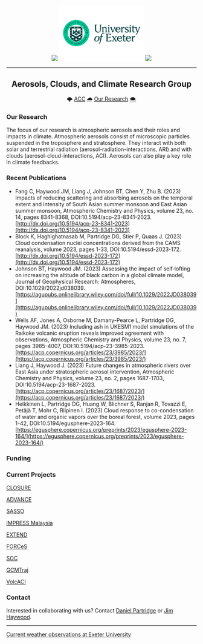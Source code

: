 <!-- ####################################################################### -->
<!-- ------------------------------- HEADING ------------------------------- -->
<!-- _______________________________________________________________________ -->

<div id="header" align="center">
  <img src="https://media.giphy.com/media/fxa8UyRChmyT2wi5KA/giphy.gif" width="150"/>
  <img src="https://github.com/UoE-ACC/.github/blob/main/sources/img/Uni_Landscape_Pos_Lrg.png" width="225"/>
  <img src="https://media.giphy.com/media/fxa8UyRChmyT2wi5KA/giphy.gif" width="150"/>

---
## Aerosols, Clouds, and Climate Research Group
:cloud_with_lightning: [ACC](https://mathematics.exeter.ac.uk/aerosol-clouds/)
:cloud_with_rain: [Our Research](https://mathematics.exeter.ac.uk/aerosol-clouds/research/)
:cloud_with_snow:

</div>

<!-- ####################################################################### -->
<!-- -------------------------------- BODY --------------------------------- -->
<!-- _______________________________________________________________________ -->

### Our Research
The focus of our research is atmospheric aerosols and their roles and impacts in climate. Atmospheric aerosols consist of microscopic particles suspended in the troposphere and stratosphere. They interact with both solar and terrestrial radiation (aerosol-radiation-interactions, ARI) and with clouds (aerosol-cloud-interactions, ACI). Aerosols can also play a key role in climate feedbacks.

### Recent Publications
 - Fang C, Haywood JM, Liang J, Johnson BT, Chen Y, Zhu B. (2023) Impacts of reducing scattering and absorbing aerosols on the temporal extent and intensity of South Asian summer monsoon and East Asian summer monsoon, Atmospheric Chemistry and Physics, volume 23, no. 14, pages 8341-8368, DOI:10.5194/acp-23-8341-2023. [http://dx.doi.org/10.5194/acp-23-8341-2023](http://dx.doi.org/10.5194/acp-23-8341-2023)
 - Block K, Haghighatnasab M, Partridge DG, Stier P, Quaas J. (2023) Cloud condensation nuclei concentrations derived from the CAMS reanalysis, volume 2023, pages 1-33, DOI:10.5194/essd-2023-172. [http://dx.doi.org/10.5194/essd-2023-172](http://dx.doi.org/10.5194/essd-2023-172)
 - Johnson BT, Haywood JM. (2023) Assessing the impact of self‐lofting on increasing the altitude of black carbon in a global climate model, Journal of Geophysical Research: Atmospheres, DOI:10.1029/2022jd038039. [https://agupubs.onlinelibrary.wiley.com/doi/full/10.1029/2022JD038039](https://agupubs.onlinelibrary.wiley.com/doi/full/10.1029/2022JD038039)
 - Wells AF, Jones A, Osborne M, Damany-Pearce L, Partridge DG, Haywood JM. (2023) Including ash in UKESM1 model simulations of the Raikoke volcanic eruption reveals improved agreement with observations, Atmospheric Chemistry and Physics, volume 23, no. 7, pages 3985-4007, DOI:10.5194/acp-23-3985-2023. [https://acp.copernicus.org/articles/23/3985/2023/](https://acp.copernicus.org/articles/23/3985/2023/)
 - Liang J, Haywood J. (2023) Future changes in atmospheric rivers over East Asia under stratospheric aerosol intervention, Atmospheric Chemistry and Physics, volume 23, no. 2, pages 1687-1703, DOI:10.5194/acp-23-1687-2023. [https://acp.copernicus.org/articles/23/1687/2023/](https://acp.copernicus.org/articles/23/1687/2023/)
 - Heikkinen L, Partridge DG, Huang W, Blichner S, Ranjan R, Tovazzi E, Petäjä T, Mohr C, Riipinen I. (2023) Cloud response to co-condensation of water and organic vapors over the boreal forest, volume 2023, pages 1-42, DOI:10.5194/egusphere-2023-164. [https://egusphere.copernicus.org/preprints/2023/egusphere-2023-164/](https://egusphere.copernicus.org/preprints/2023/egusphere-2023-164/)


### Funding

### Current Projects


[CLOSURE](https://mathematics.exeter.ac.uk/aerosol-clouds/research/#closure)

[ADVANCE](https://mathematics.exeter.ac.uk/aerosol-clouds/research/#advance)

[SASSO](https://mathematics.exeter.ac.uk/aerosol-clouds/research/#sasso)

[IMPRESS Malaysia](https://mathematics.exeter.ac.uk/aerosol-clouds/research/#impress)

[EXTEND](https://mathematics.exeter.ac.uk/aerosol-clouds/research/#extend)

[FORCeS](https://mathematics.exeter.ac.uk/aerosol-clouds/research/#forces)

[SOC](https://mathematics.exeter.ac.uk/aerosol-clouds/research/#soc)

[GCMTraj](https://mathematics.exeter.ac.uk/aerosol-clouds/research/#gcmtraj)

[VolcACI](https://mathematics.exeter.ac.uk/aerosol-clouds/research/#volcaci)

### Contact
Interested in collaborating with us? Contact [Daniel Partridge](https://mathematics.exeter.ac.uk/staff/dp410) or [Jim Haywood](https://mathematics.exeter.ac.uk/staff/jmh232).

---

[Current weather observations at Exeter University](https://empslocal.ex.ac.uk/uoeweather/graphs/)

